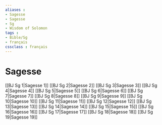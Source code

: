 ```yaml
---
aliases : 
- Sagesse
- Sagesse
- Sg
- Wisdom of Solomon
tags : 
- Bible/Sg
- français
cssclass : français
---
```


# Sagesse

[[BJ Sg 1|Sagesse 1]]
[[BJ Sg 2|Sagesse 2]]
[[BJ Sg 3|Sagesse 3]]
[[BJ Sg 4|Sagesse 4]]
[[BJ Sg 5|Sagesse 5]]
[[BJ Sg 6|Sagesse 6]]
[[BJ Sg 7|Sagesse 7]]
[[BJ Sg 8|Sagesse 8]]
[[BJ Sg 9|Sagesse 9]]
[[BJ Sg 10|Sagesse 10]]
[[BJ Sg 11|Sagesse 11]]
[[BJ Sg 12|Sagesse 12]]
[[BJ Sg 13|Sagesse 13]]
[[BJ Sg 14|Sagesse 14]]
[[BJ Sg 15|Sagesse 15]]
[[BJ Sg 16|Sagesse 16]]
[[BJ Sg 17|Sagesse 17]]
[[BJ Sg 18|Sagesse 18]]
[[BJ Sg 19|Sagesse 19]]

